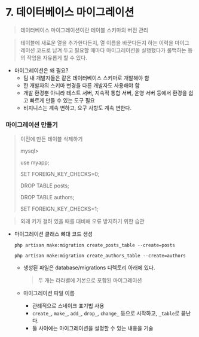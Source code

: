 # 7. 데이터베이스 마이그레이션

> 데이터베이스 마이그레이션이란 테이블 스키마의 버전 관리

> 테이블에 새로운 열을 추가한다든지, 열 이름을 바꾼다든지 하는 이력을 마이그레이션 코드로 남겨 두고 필요할 때마다 마이그레이션을 실행했다가 롤백하는 등의 작업을 자유롭게 할 수 있다.

* 마이그레이션은 왜 필요?
  * 팀 내 개발자들은 같은 데이터베이스 스키마로 개발해야 함
  * 한 개발자의 스키마 변경을 다른 개발자도 사용해야 함
  * 개발 환경뿐 아니라 테스트 서버, 지속적 통합 서버, 운영 서버 등에서 환경을 쉽고 빠르게 만들 수 있는 도구 필요
  * 비지니스는 계속 변하고, 요구 사항도 계속 변한다.



### 마이그레이션 만들기

> 이전에 만든 테이블 삭제하기
>
> mysql>
>
> use myapp;
>
> SET FOREIGN_KEY_CHECKS=0;
>
> DROP TABLE posts;
>
> DROP TABLE authors;
>
> SET FOREIGN_KEY_CHECKS=1;

> 외래 키가 걸려 있을 때를 대비해 오류 방지하기 위한 습관



* 마이그레이션 클래스 뼈대 코드 생성

  `php artisan make:migration create_posts_table --create=posts`

  `php artisan make:migration create_authors_table --create=authors`

  * 생성된 파일은 database/migrations 디렉토리 아래에 있다.

    > 두 개는 라라벨에 기본으로 포함된 마이그레이션

  * 마이그레이션 파일 이름

    * 관례적으로 스네이크 표기법 사용
    * `create_`, `make_`, `add_`, `drop_`, `change_` 등으로 시작하고, `_table`로 끝난다.
    * 둘 사이에는 마이그레이션을 설명할 수 있는 내용을 기술

